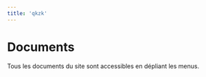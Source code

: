 ```yaml
---
title: 'qkzk'
---
```


# Documents

Tous les documents du site sont accessibles en dépliant les menus.
